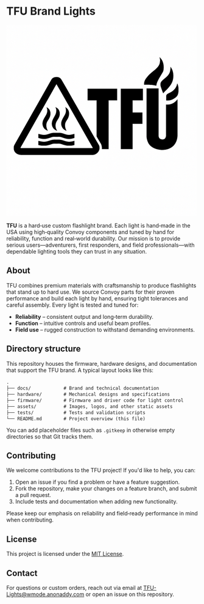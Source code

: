 # TFU Brand Lights

![TFU Logo](TFU-LOGO.png)

**TFU** is a hard‑use custom flashlight brand. Each light is hand‑made in the USA using high‑quality Convoy components and tuned by hand for reliability, function and real‑world durability. Our mission is to provide serious users—adventurers, first responders, and field professionals—with dependable lighting tools they can trust in any situation.

## About

TFU combines premium materials with craftsmanship to produce flashlights that stand up to hard use. We source Convoy parts for their proven performance and build each light by hand, ensuring tight tolerances and careful assembly. Every light is tested and tuned for:

- **Reliability** – consistent output and long‑term durability.
- **Function** – intuitive controls and useful beam profiles.
- **Field use** – rugged construction to withstand demanding environments.

## Directory structure

This repository houses the firmware, hardware designs, and documentation that support the TFU brand. A typical layout looks like this:

```
.
├── docs/            # Brand and technical documentation
├── hardware/        # Mechanical designs and specifications
├── firmware/        # Firmware and driver code for light control
├── assets/          # Images, logos, and other static assets
├── tests/           # Tests and validation scripts
└── README.md        # Project overview (this file)
```

You can add placeholder files such as `.gitkeep` in otherwise empty directories so that Git tracks them.

## Contributing

We welcome contributions to the TFU project! If you'd like to help, you can:

1. Open an issue if you find a problem or have a feature suggestion.
2. Fork the repository, make your changes on a feature branch, and submit a pull request.
3. Include tests and documentation when adding new functionality.

Please keep our emphasis on reliability and field‑ready performance in mind when contributing.

## License

This project is licensed under the [MIT License](LICENSE).

## Contact
For questions or custom orders, reach out via email at [TFU-Lights@wmode.anonaddy.com](mailto:TFU-Lights@wmode.anonaddy.com) or open an issue on this repository.

